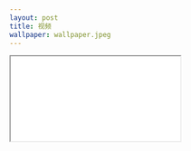 ```yaml
---
layout: post
title: 视频
wallpaper: wallpaper.jpeg
---
```


<iframe src="//player.bilibili.com/player.html?bvid=BV1A4411N7Kb&page=1&high_quality=1&danmaku=0" allowfullscreen> </iframe>